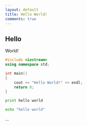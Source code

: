 ```yaml
---
layout: default
title: Hello World!
comments: true
---
```



## Hello

World!

```c++
#include <iostream>
using namespace std;

int main()
{
    cout << "Hello World!" << endl;
    return 0;
}
```

```python
print hello world
```

```sh
echo "hello world"
```

...
